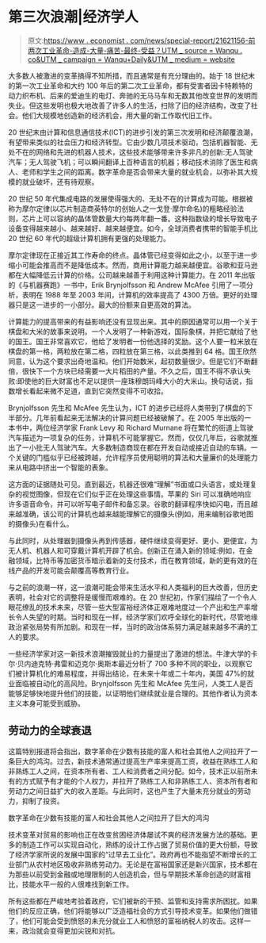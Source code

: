 # 第三次浪潮|经济学人

> 原文:[https://www . economist . com/news/special-report/21621156-前两次工业革命-造成-大量-痛苦-最终-受益？UTM _ source = Wanqu . co&UTM _ campaign = Wanqu+Daily&UTM _ medium = website](https://www.economist.com/news/special-report/21621156-first-two-industrial-revolutions-inflicted-plenty-pain-ultimately-benefited?utm_source=wanqu.co&utm_campaign=Wanqu+Daily&utm_medium=website)

大多数人被激进的变革搞得不知所措，而且通常是有充分理由的。始于 18 世纪末的第一次工业革命和大约 100 年后的第二次工业革命，都有受害者因卡特赖特的动力织布机、后来的爱迪生的电灯、奔驰的无马马车和无数其他改变世界的发明而失业。但这些发明也极大地改善了许多人的生活，扫除了旧的经济结构，改变了社会。他们大规模地创造新的经济机会，用大量的新工作取代旧工作。

20 世纪末由计算和信息通信技术(ICT)的进步引发的第三次发明和经济颠覆浪潮，有望带来类似的社会压力和经济转型。它由少数几项技术驱动，包括机器智能、无处不在的网络和先进的机器人技术，这些技术能够带来许多非凡的创新:无人驾驶汽车；无人驾驶飞机；可以瞬间翻译上百种语言的机器；移动技术消除了医生和病人、老师和学生之间的距离。数字革命是否会带来大量的就业机会，以弥补其大规模的就业破坏，还有待观察。

20 世纪 50 年代集成电路的发展使得强大的、无处不在的计算成为可能。根据被称为摩尔定律(以芯片制造商英特尔的创始人之一戈登·摩尔命名)的粗略经验法则，芯片上可以容纳的晶体管数量大约每两年翻一番。这种指数级的增长导致电子设备变得越来越小、越来越好、越来越便宜。如今，全球消费者携带的智能手机比 20 世纪 60 年代的超级计算机拥有更强的处理能力。

摩尔定律现在正接近其工作寿命的终点。晶体管已经变得如此之小，以至于进一步缩小可能会推高而不是降低成本。然而，商用计算能力越来越便宜。谷歌和亚马逊都在大幅降低云计算的价格。公司越来越善于利用这种计算能力。在 2011 年出版的《与机器赛跑》一书中，Erik Brynjolfsson 和 Andrew McAfee 引用了一项分析，表明在 1988 年至 2003 年间，计算机的效率提高了 4300 万倍。更好的处理器只是这一进步的一小部分。最大的份额来自更高效的算法。

计算能力的提高带来的有益影响还没有显现出来。其中的原因通常可以用一个关于棋盘和大米的故事来说明。一个人发明了一种新游戏，国际象棋，并把它献给了他的国王。国王非常喜欢它，他给了发明者一份他选择的奖励。这个人要一粒米放在棋盘的第一格，两粒放在第二格，四粒放在第三格，以此类推到 64 格。国王欣然同意，认为这个要求出奇地温和。他们开始数米，起初数量很少。但是它们不断翻倍，很快下一个方块已经需要一大片稻田的产量。不久之后，国王不得不承认失败:即使他的巨大财富也不足以提供一座珠穆朗玛峰大小的大米山。换句话说，指数增长看起来微不足道，直到它突然变得不可收拾。

Brynjolfsson 先生和 McAfee 先生认为，ICT 的进步已经将人类带到了棋盘的下半部分。几年前看起来无法解决的计算问题已经被破解了。在 2005 年出版的一本书中，两位经济学家 Frank Levy 和 Richard Murnane 将在繁忙的街道上驾驶汽车描述为一项复杂的任务，计算机不可能掌握它。然而，仅仅几年后，谷歌就推出了一小批无人驾驶汽车。大多数制造商现在都在开发自动或接近自动的车辆。一个关键的门槛似乎已经被跨越，允许程序员使用聪明的算法和大量廉价的处理能力来从电路中挤出一个智能的表象。

这方面的证据随处可见。直到最近，机器还很难“理解”书面或口头语言，或处理复杂的视觉图像，但现在它们似乎正在处理这些事情。苹果的 Siri 可以准确地响应许多语音命令，并可以听写电子邮件和备忘录。谷歌的翻译程序快如闪电，而且越来越准确，该公司的计算机也越来越能理解它的摄像头(例如，用来编制谷歌地图的摄像头)在看什么。

与此同时，从处理器到摄像头再到传感器，硬件继续变得更好、更小、更便宜，为无人机、机器人和可穿戴计算机开辟了机会。创新正在涌入新的领域:例如，在金融领域，比特币等加密货币暗示着新的支付技术，而在教育领域，新的更有效的在线产品的开发可能会颠覆高等教育行业。

与之前的浪潮一样，这一浪潮可能会带来生活水平和人类福利的巨大改善，但历史表明，社会对它的调整将是缓慢而艰难的。在 20 世纪初，作家们描绘了一个令人眼花缭乱的技术未来，尽管一些大型富裕经济体正艰难地度过一个产出和生产率增长令人失望的时期。当时和现在一样，经济学家们欢呼全球化的新时代，尽管地缘政治紧张局势有所加剧。和现在一样，当时的政治体系努力满足越来越多不满的工人的要求。



一些经济学家对这一新技术浪潮摧毁就业的力量提出了激进的想法。牛津大学的卡尔·贝内迪克特·弗雷和迈克尔·奥斯本最近分析了 700 多种不同的职业，以观察它们被计算机化的难易程度，并得出结论，在未来十年或二十年内，美国 47%的就业面临被自动化的高风险。Brynjolfsson 先生和 McAfee 先生问，人类工人是否能够足够快地提升他们的技能，以证明他们继续就业是合理的。其他作者认为资本主义本身可能受到威胁。



## 劳动力的全球衰退

这篇特别报道将会指出，数字革命在少数有技能的富人和社会其他人之间拉开了一条巨大的鸿沟。过去，新技术通常通过提高生产率来提高工资，收益在熟练工人和非熟练工人之间，在资本所有者、工人和消费者之间分配。如今，技术正以前所未有的方式赋予有才能的个人权力，并拉开了熟练工人和非熟练工人、资本所有者和劳动力之间日益扩大的收入差距。与此同时，这也产生了大量未充分就业的劳动力，抑制了投资。

数字革命在少数有技能的富人和社会其他人之间拉开了巨大的鸿沟

技术变革对贸易的影响也正在改变贫困经济体屡试不爽的经济发展方法的基础。更多的制造工作可以实现自动化，熟练的设计工作占据了贸易价值的更大份额，导致了经济学家所说的发展中国家的“过早去工业化”。政府再也不能指望不断增长的工业部门从农村地区吸收非熟练劳动力。无论是在富裕国家还是新兴国家，技术都在为那些以前受到金融或地理限制的人创造机会，但与早期技术革命创造的财富相比，技能水平一般的人很难找到新工作。

所有这些都在严峻地考验着政府，它们被新的干预、监管和支持需求所困扰。如果他们的反应正确，他们将能够以广泛造福社会的方式引导技术变革。如果他们做错了，他们可能会受到愤怒的未充分就业工人和愤怒的富裕纳税人的攻击。这样一来，政治就会变得更加尖锐和对抗。



